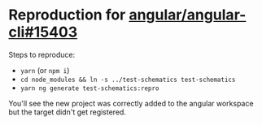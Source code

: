 # Reproduction for [angular/angular-cli#15403](https://github.com/angular/angular-cli/issues/15403)

Steps to reproduce:

- `yarn` (or `npm i`)
- `cd node_modules && ln -s ../test-schematics test-schematics`
- `yarn ng generate test-schematics:repro`

You'll see the new project was correctly added to the angular workspace but the target
didn't get registered.
